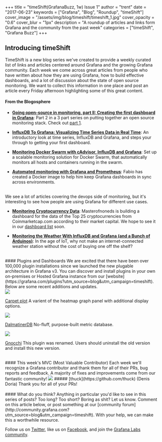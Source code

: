 +++
title = "timeShift(GrafanaBuzz, 1w) Issue 1"
author = "trent"
date = "2017-06-23"
keywords = ["Grafana", "Blog", "Roundup", "timeShift"]
cover_image = "/assets/img/blog/timeshift/timeshift_1.jpg"
cover_opacity = "0.6"
cover_blur = "1px"
description = "A roundup of articles and links form Grafana and the community from the past week"
categories = ["timeShift", "Grafana Buzz"]
+++

## Introducing timeShift

TimeShift is a new blog series we've created to provide a weekly curated list of links and articles centered around Grafana and the growing Grafana community. Each week we come across great articles from people who have written about how they are using Grafana, how to build effective dashboards, and a lot of discussion about the state of open source monitoring. We want to collect this information in one place and post an article every Friday afternoon highlighting some of this great content. 

#### From the Blogosphere
- [**Going open-source in monitoring, part II: Creating the first dashboard in Grafana**](https://medium.com/@SergeyNuzhdin/going-open-source-in-monitoring-part-ii-creating-the-first-dashboard-in-grafana-ada59a4ced2e?__s=me1qpmgt4arywa7zdfsa): Part 2 in a 3 part series on putting together an open source monitoring stack. Check out [part 1](https://medium.com/@SergeyNuzhdin/going-open-source-in-monitoring-part-0-intro-dffa2b40665f).

- [**InfluxDB To Grafana: Visualizing Time Series Data in Real Time**](https://www.codementor.io/ashish1dev/influxdb-to-grafana-visualizing-time-series-data-in-real-time-5hxhaq0uj): An introductory look at time series, InfluxDB and Grafana, and steps your through to getting your first dashboard.

- [**Monitoring Docker Swarm with cAdvisor, InfluxDB and Grafana**](https://botleg.com/stories/monitoring-docker-swarm-with-cadvisor-influxdb-and-grafana/): Set up a scalable monitoring solution for Docker Swarm, that automatically monitors all hosts and containers running in the swarm.

- [**Automated monitoring with Grafana and Prometheus**](https://serradev.wordpress.com/2017/06/12/automated-monitoring-with-grafana-and-prometheus/): Fabio has created a Docker image to help him keep Grafana dashboards in sync across environments.

<br />
We see a lot of articles covering the devops side of monitoring, but it's interesting to see how people are using Grafana for different use cases.

- [**Monitoring Cryptocurrency Data**](https://steemit.com/monitoring/@masterofnoneds/monitoring-cryptocurrency-data-with-grafana-dashboard): Masterofnoneds is building a dashboard for the data of the Top 25 cryptocurrencies from Coinmarketcap.com according to their market capital. We hope to see it in our [dashboard list](https://grafana.com/dashboards?utm_source=blog&utm_campaign=timeshift) soon.

- [**Monitoring the Weather With InfluxDB and Grafana (and a Bunch of Arduinos)**](https://dzone.com/articles/monitoring-the-weather-with-influxdb-and-grafana-a): In the age of IoT, why not make an internet-connected weather station without the cost of buying one off the shelf?

<br />
#### Plugins and Dashboards
We are excited that there have been over 100,000 plugin installations since we launched the new plugable architecture in Grafana v3. You can discover and install plugins in your own on-premises or Hosted Grafana instance from our [website](https://grafana.com/plugins?utm_source=blog&utm_campaign=timeshift). Below are some recent additions and updates.

<div class="blog-plugin">
	<div class="row row--md-gutters blog-plugin-grid">
		<div class="col col--sm-2 blog-plugin-grid__item">
			<img src="/assets/img/blog/carpet_plot.svg" />
		</div>
		<div class="col col--sm-10 blog-plugin-grid__item">
			<p>
				<a href="https://grafana.com/plugins/petrslavotinek-carpetplot-panel?utm_source=blog&utm_campaign=timeshift">Carpet plot</a> A varient of the heatmap graph panel with additional display options.
			</p>
		</div>
	</div>
</div>

<div class="blog-plugin">
	<div class="row row--md-gutters blog-plugin-grid">
		<div class="col col--sm-2 blog-plugin-grid__item">
			<img src="/assets/img/blog/dalmatinerDB.png" />
		</div>
		<div class="col col--sm-10 blog-plugin-grid__item">
			<p>
				<a href="https://grafana.com/plugins/dalmatinerdb-datasource?utm_source=blog&utm_campaign=timeshift">DalmatinerDB</a> No-fluff, purpose-built metric database.
			</p>
		</div>
	</div>
</div>

<div class="blog-plugin">
	<div class="row row--md-gutters blog-plugin-grid">
		<div class="col col--sm-2 blog-plugin-grid__item">
			<img src="/assets/img/blog/gnocchi.png" />
		</div>
		<div class="col col--sm-10 blog-plugin-grid__item">
			<p>
				<a href="https://grafana.com/plugins/gnocchixyz-gnocchi-datasource?utm_source=blog&utm_campaign=timeshift">Gnocchi</a> This plugin was renamed. Users should uninstall the old version and install this new version.
			</p>
		</div>
	</div>
</div>

<br />
#### This week's MVC (Most Valuable Contributor)
Each week we'll recognize a Grafana contributor and thank them for all of their PRs, bug reports and feedback. A majority of fixes and improvements come from our fantastic community!

<img class="mvc" src="https://avatars1.githubusercontent.com/u/184833" />
##### [thuck](https://github.com/thuck) (Denis Doria)
Thank you for all of your PRs!

<br />
<br />
#### What do you think?
Anything in particular you'd like to see in this series of posts? Too long? Too short? Boring as shit? Let us know. Comment on this article below, or post something at our [community forum](http://community.grafana.com?utm_source=blog&utm_campaign=timeshift). With your help, we can make this a worthwhile resource.

Follow us on [Twitter](http://twitter.com/grafana), like us on [Facebook](http://facebook.com/grafana), and join the [Grafana Labs community](http://grafana.com/signup?utm_source=blog&utm_campaign=timeshift).